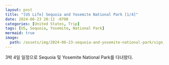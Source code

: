 ```yaml
---
layout: post
title: "[US Life] Sequoia and Yosemite National Park [1/4]"
date: 2024-06-23 20:12 -0700
categories: [United States, Trip]
tags: [US, Sequoia, Yosemite, National Park]
mermaid: true
image:
  path: /assets/img/2024-06-23-sequoia-and-yosemite-national-park/sign_sequoia.jpeg
---
```


3박 4일 일정으로 Sequoia 및 Yosemite National Park를 다녀왔다.
